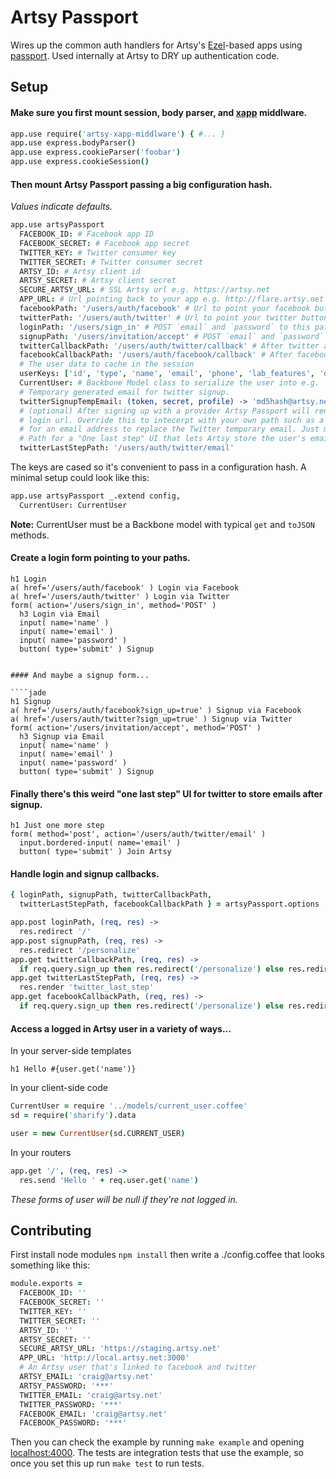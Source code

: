# Artsy Passport

Wires up the common auth handlers for Artsy's [Ezel](http://ezeljs.com)-based apps using [passport](http://passportjs.org/). Used internally at Artsy to DRY up authentication code.

## Setup

#### Make sure you first mount session, body parser, and [xapp](https://github.com/artsy/artsy-xapp-middleware) middlware.

````coffeescript
app.use require('artsy-xapp-middlware') { #... }
app.use express.bodyParser()
app.use express.cookieParser('foobar')
app.use express.cookieSession()
````

#### Then mount Artsy Passport passing a big configuration hash.

_Values indicate defaults._

````coffeescript
app.use artsyPassport
  FACEBOOK_ID: # Facebook app ID
  FACEBOOK_SECRET: # Facebook app secret
  TWITTER_KEY: # Twitter consumer key
  TWITTER_SECRET: # Twitter consumer secret
  ARTSY_ID: # Artsy client id
  ARTSY_SECRET: # Artsy client secret
  SECURE_ARTSY_URL: # SSL Artsy url e.g. https://artsy.net
  APP_URL: # Url pointing back to your app e.g. http://flare.artsy.net
  facebookPath: '/users/auth/facebook' # Url to point your facebook button to
  twitterPath: '/users/auth/twitter' # Url to point your twitter button to
  loginPath: '/users/sign_in' # POST `email` and `password` to this path to login
  signupPath: '/users/invitation/accept' # POST `email` and `password` to this path to signup
  twitterCallbackPath: '/users/auth/twitter/callback' # After twitter auth callback url
  facebookCallbackPath: '/users/auth/facebook/callback' # After facebook auth callback url
  # The user data to cache in the session
  userKeys: ['id', 'type', 'name', 'email', 'phone', 'lab_features', 'default_profile_id']
  CurrentUser: # Backbone Model class to serialize the user into e.g. `CurrentUser`
  # Temporary generated email for twitter signup.
  twitterSignupTempEmail: (token, secret, profile) -> 'md5hash@artsy.net'
  # (optional) After signing up with a provider Artsy Passport will redirect to the
  # login url. Override this to intecerpt with your own path such as a UI to prompt
  # for an email address to replace the Twitter temporary email. Just make sure that
  # Path for a "One last step" UI that lets Artsy store the user's email after twitter signup.
  twitterLastStepPath: '/users/auth/twitter/email'
````

The keys are cased so it's convenient to pass in a configuration hash. A minimal setup could look like this:

````coffeescript
app.use artsyPassport _.extend config,
  CurrentUser: CurrentUser
````

**Note:** CurrentUser must be a Backbone model with typical `get` and `toJSON` methods.

#### Create a login form pointing to your paths.

````jade
h1 Login
a( href='/users/auth/facebook' ) Login via Facebook
a( href='/users/auth/twitter' ) Login via Twitter
form( action='/users/sign_in', method='POST' )
  h3 Login via Email
  input( name='name' )
  input( name='email' )
  input( name='password' )
  button( type='submit' ) Signup


#### And maybe a signup form...

````jade
h1 Signup
a( href='/users/auth/facebook?sign_up=true' ) Signup via Facebook
a( href='/users/auth/twitter?sign_up=true' ) Signup via Twitter
form( action='/users/invitation/accept', method='POST' )
  h3 Signup via Email
  input( name='name' )
  input( name='email' )
  input( name='password' )
  button( type='submit' ) Signup
````

#### Finally there's this weird "one last step" UI for twitter to store emails after signup.

````jade
h1 Just one more step
form( method='post', action='/users/auth/twitter/email' )
  input.bordered-input( name='email' )
  button( type='submit' ) Join Artsy
````

#### Handle login and signup callbacks.

````coffeescript
{ loginPath, signupPath, twitterCallbackPath,
  twitterLastStepPath, facebookCallbackPath } = artsyPassport.options

app.post loginPath, (req, res) ->
  res.redirect '/'
app.post signupPath, (req, res) ->
  res.redirect '/personalize'
app.get twitterCallbackPath, (req, res) ->
  if req.query.sign_up then res.redirect('/personalize') else res.redirect('/')
app.get twitterLastStepPath, (req, res) ->
  res.render 'twitter_last_step'
app.get facebookCallbackPath, (req, res) ->
  if req.query.sign_up then res.redirect('/personalize') else res.redirect('/')
````

#### Access a logged in Artsy user in a variety of ways...

In your server-side templates

````jade
h1 Hello #{user.get('name')}
````

In your client-side code

````coffeescript
CurrentUser = require '../models/current_user.coffee'
sd = require('sharify').data

user = new CurrentUser(sd.CURRENT_USER)
````

In your routers

````coffeescript
app.get '/', (req, res) ->
  res.send 'Hello ' + req.user.get('name')
````

_These forms of user will be null if they're not logged in._

## Contributing

First install node modules `npm install` then write a ./config.coffee that looks something like this:

````coffeescript
module.exports =
  FACEBOOK_ID: ''
  FACEBOOK_SECRET: ''
  TWITTER_KEY: ''
  TWITTER_SECRET: ''
  ARTSY_ID: ''
  ARTSY_SECRET: ''
  SECURE_ARTSY_URL: 'https://staging.artsy.net'
  APP_URL: 'http://local.artsy.net:3000'
  # An Artsy user that's linked to facebook and twitter
  ARTSY_EMAIL: 'craig@artsy.net'
  ARTSY_PASSWORD: '***'
  TWITTER_EMAIL: 'craig@artsy.net'
  TWITTER_PASSWORD: '***'
  FACEBOOK_EMAIL: 'craig@artsy.net'
  FACEBOOK_PASSWORD: '***'
````

Then you can check the example by running `make example` and opening [localhost:4000](http://localhost:4000). The tests are integration tests that use the example, so once you set this up run `make test` to run tests.
